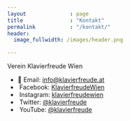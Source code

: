 ```yaml
---
layout              : page
title               : "Kontakt"
permalink           : "/kontakt/"
header:
  image_fullwidth: /images/header.png

---
```


Verein Klavierfreude Wien 

* <span>📧&nbsp;Email: <a href="mailto:info@klavierfreude.at">info@klavierfreude.at</a></span>
* <span class="icon-facebook">&nbsp;Facebook: [KlavierfreudeWien](https://www.facebook.com/klavierfreudewien)
* <span class="icon-instagram">&nbsp;Instagram: [klavierfreudewien](https://www.instagram.com/klavierfreudewien)
* <span class="icon-twitter">&nbsp;Twitter: [@klavierfreude](http://twitter.com/@klavierfreude)
* <span class="icon-youtube">&nbsp;YouTube: [@klavierfreude](http://www.youtube.com/@klavierfreude)


